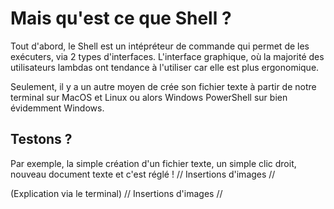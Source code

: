 # Mais qu'est ce que Shell ?

Tout d'abord, le Shell est un intépréteur de commande qui permet de les exécuters, via 2 types d'interfaces. L'interface graphique, où la majorité des utilisateurs lambdas ont tendance à l'utiliser car elle est plus ergonomique.
    
Seulement, il y a un autre moyen de crée son fichier texte à partir de notre terminal sur MacOS et Linux ou alors Windows PowerShell sur bien évidemment Windows.

## Testons ?

Par exemple, la simple création d'un fichier texte, un simple clic droit, nouveau document texte et c'est réglé ! 
// Insertions d'images //

(Explication via le terminal)
// Insertions d'images //
    